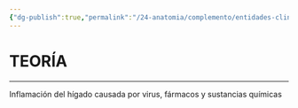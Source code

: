 ```yaml
---
{"dg-publish":true,"permalink":"/24-anatomia/complemento/entidades-clinicas/patologias-gastrointestinales/hepatitis/","tags":["Anatomía","Teoría","Complemento"]}
---
```


# TEORÍA
---

Inflamación del hígado causada por virus, fármacos y sustancias químicas

